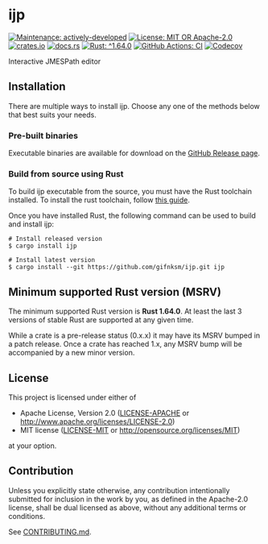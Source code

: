 <!-- cargo-sync-rdme title [[ -->
# ijp
<!-- cargo-sync-rdme ]] -->
<!-- cargo-sync-rdme badge [[ -->
[![Maintenance: actively-developed](https://img.shields.io/badge/maintenance-actively--developed-brightgreen.svg?style=flat-square)](https://doc.rust-lang.org/cargo/reference/manifest.html#the-badges-section)
[![License: MIT OR Apache-2.0](https://img.shields.io/crates/l/ijp.svg?style=flat-square)](#license)
[![crates.io](https://img.shields.io/crates/v/ijp.svg?logo=rust&style=flat-square)](https://crates.io/crates/ijp)
[![docs.rs](https://img.shields.io/docsrs/ijp.svg?logo=docs.rs&style=flat-square)](https://docs.rs/ijp)
[![Rust: ^1.64.0](https://img.shields.io/badge/rust-^1.64.0-93450a.svg?logo=rust&style=flat-square)](https://doc.rust-lang.org/cargo/reference/manifest.html#the-rust-version-field)
[![GitHub Actions: CI](https://img.shields.io/github/actions/workflow/status/gifnksm/ijp/ci.yml.svg?label=CI&logo=github&style=flat-square)](https://github.com/gifnksm/ijp/actions/workflows/ci.yml)
[![Codecov](https://img.shields.io/codecov/c/github/gifnksm/ijp.svg?label=codecov&logo=codecov&style=flat-square)](https://codecov.io/gh/gifnksm/ijp)
<!-- cargo-sync-rdme ]] -->

Interactive JMESPath editor

## Installation

There are multiple ways to install ijp.
Choose any one of the methods below that best suits your needs.

### Pre-built binaries

Executable binaries are available for download on the [GitHub Release page].

[GitHub Release page]: https://github.com/gifnksm/ijp/releases/

### Build from source using Rust

To build ijp executable from the source, you must have the Rust toolchain installed.
To install the rust toolchain, follow [this guide](https://www.rust-lang.org/tools/install).

Once you have installed Rust, the following command can be used to build and install ijp:

```console
# Install released version
$ cargo install ijp

# Install latest version
$ cargo install --git https://github.com/gifnksm/ijp.git ijp
```

## Minimum supported Rust version (MSRV)

The minimum supported Rust version is **Rust 1.64.0**.
At least the last 3 versions of stable Rust are supported at any given time.

While a crate is a pre-release status (0.x.x) it may have its MSRV bumped in a patch release.
Once a crate has reached 1.x, any MSRV bump will be accompanied by a new minor version.

## License

This project is licensed under either of

* Apache License, Version 2.0
   ([LICENSE-APACHE](LICENSE-APACHE) or <http://www.apache.org/licenses/LICENSE-2.0>)
* MIT license
   ([LICENSE-MIT](LICENSE-MIT) or <http://opensource.org/licenses/MIT>)

at your option.

## Contribution

Unless you explicitly state otherwise, any contribution intentionally submitted
for inclusion in the work by you, as defined in the Apache-2.0 license, shall be
dual licensed as above, without any additional terms or conditions.

See [CONTRIBUTING.md](CONTRIBUTING.md).
